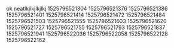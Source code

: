 ok
neatlkjlkjlkjlkj
1525796521304
1525796521376
1525796521386
1525796521401
1525796521414
1525796521472
1525796521484
1525796521503
1525796521555
1525796521603
1525796521620
1525796521727
1525796521755
1525796521793
1525796521837
1525796521941
1525796522036
1525796522058
1525796522128
1525796522162
